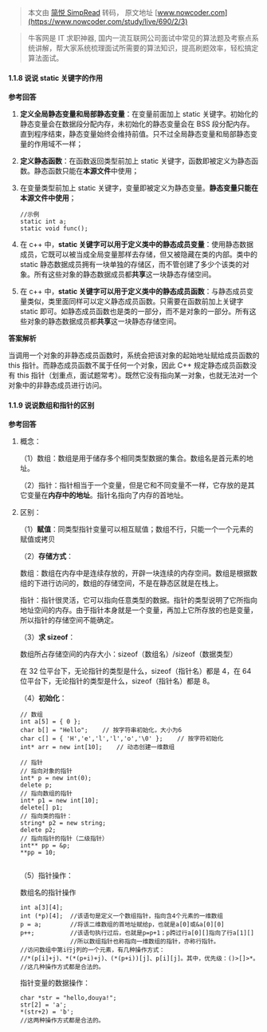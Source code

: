 > 本文由 [简悦 SimpRead](http://ksria.com/simpread/) 转码， 原文地址 [www.nowcoder.com](https://www.nowcoder.com/study/live/690/2/3)

> 牛客网是 IT 求职神器, 国内一流互联网公司面试中常见的算法题及考察点系统讲解，帮大家系统梳理面试所需要的算法知识，提高刷题效率，轻松搞定算法面试。

#### 1.1.8 说说 static 关键字的作用

**参考回答**

1.  **定义全局静态变量和局部静态变量**：在变量前面加上 static 关键字。初始化的静态变量会在数据段分配内存，未初始化的静态变量会在 BSS 段分配内存。直到程序结束，静态变量始终会维持前值。只不过全局静态变量和局部静态变量的作用域不一样；
    
2.  **定义静态函数**：在函数返回类型前加上 static 关键字，函数即被定义为静态函数。静态函数只能在**本源文件**中使用；
    
3.  在变量类型前加上 static 关键字，变量即被定义为静态变量。**静态变量只能在本源文件中使用**；
    
    ```
    //示例
    static int a;
    static void func();
    
    ```
    
4.  在 c++ 中，**static 关键字可以用于定义类中的静态成员变量**：使用静态数据成员，它既可以被当成全局变量那样去存储，但又被隐藏在类的内部。类中的 static 静态数据成员拥有一块单独的存储区，而不管创建了多少个该类的对象。所有这些对象的静态数据成员都**共享**这一块静态存储空间。
    
5.  在 c++ 中，**static 关键字可以用于定义类中的静态成员函数**：与静态成员变量类似，类里面同样可以定义静态成员函数。只需要在函数前加上关键字 static 即可。如静态成员函数也是类的一部分，而不是对象的一部分。所有这些对象的静态数据成员都**共享**这一块静态存储空间。
    

**答案解析**

当调用一个对象的非静态成员函数时，系统会把该对象的起始地址赋给成员函数的 this 指针。而静态成员函数不属于任何一个对象，因此 C++ 规定静态成员函数没有 this 指针（划重点，面试题常考）。既然它没有指向某一对象，也就无法对一个对象中的非静态成员进行访问。

#### 1.1.9 说说数组和指针的区别

**参考回答**

1.  概念：
    
    （1）数组：数组是用于储存多个相同类型数据的集合。数组名是首元素的地址。
    
    （2）指针：指针相当于一个变量，但是它和不同变量不一样，它存放的是其它变量在**内存中的地址**。指针名指向了内存的首地址。
    
2.  区别：
    
    （1）**赋值**：同类型指针变量可以相互赋值；数组不行，只能一个一个元素的赋值或拷贝
    
    （2）**存储方式**：
    
    数组：数组在内存中是连续存放的，开辟一块连续的内存空间。数组是根据数组的下进行访问的，数组的存储空间，不是在静态区就是在栈上。
    
    指针：指针很灵活，它可以指向任意类型的数据。指针的类型说明了它所指向地址空间的内存。由于指针本身就是一个变量，再加上它所存放的也是变量，所以指针的存储空间不能确定。
    
    （3）**求 sizeof**：
    
    数组所占存储空间的内存大小：sizeof（数组名）/sizeof（数据类型）
    
    在 32 位平台下，无论指针的类型是什么，sizeof（指针名）都是 4，在 64 位平台下，无论指针的类型是什么，sizeof（指针名）都是 8。
    
    （4）**初始化**：
    
    ```
    // 数组
    int a[5] = { 0 };
    char b[] = "Hello";    // 按字符串初始化，大小为6
    char c[] = { 'H','e','l','l','o','\0' };    // 按字符初始化
    int* arr = new int[10];    // 动态创建一维数组
    
    // 指针
    // 指向对象的指针
    int* p = new int(0);
    delete p;
    // 指向数组的指针
    int* p1 = new int[10];
    delete[] p1;
    // 指向类的指针：
    string* p2 = new string;
    delete p2;
    // 指向指针的指针（二级指针）
    int** pp = &p;
    **pp = 10;
    
    
    ```
    
    （5）指针操作：
    
    数组名的指针操作
    
    ```
    int a[3][4];  
    int (*p)[4];  //该语句是定义一个数组指针，指向含4个元素的一维数组
    p = a;        //将该二维数组的首地址赋给p，也就是a[0]或&a[0][0]
    p++;          //该语句执行过后，也就是p=p+1；p跨过行a[0][]指向了行a[1][]
                  //所以数组指针也称指向一维数组的指针，亦称行指针。
    //访问数组中第i行j列的一个元素，有几种操作方式：
    //*(p[i]+j)、*(*(p+i)+j)、(*(p+i))[j]、p[i][j]。其中，优先级：()>[]>*。
    //这几种操作方式都是合法的。
    
    ```
    
    指针变量的数据操作：
    
    ```
    char *str = "hello,douya!";
    str[2] = 'a';
    *(str+2) = 'b';
    //这两种操作方式都是合法的。
    
    ```